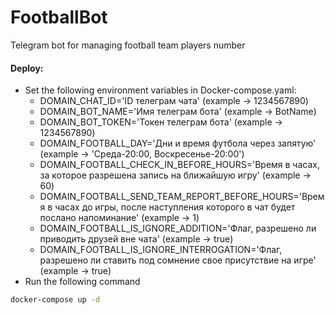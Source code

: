 # FootballBot

Telegram bot for managing football team players number

#### Deploy:

* Set the following environment variables in Docker-compose.yaml:
  - DOMAIN_CHAT_ID='ID телеграм чата' (example -> 1234567890)
  - DOMAIN_BOT_NAME='Имя телеграм бота' (example -> BotName)
  - DOMAIN_BOT_TOKEN='Токен телеграм бота' (example -> 1234567890)
  - DOMAIN_FOOTBALL_DAY='Дни и время футбола через запятую' (example -> 'Среда-20:00, Воскресенье-20:00')
  - DOMAIN_FOOTBALL_CHECK_IN_BEFORE_HOURS='Время в часах, за которое разрешена запись на ближайшую игру' (example -> 60)
  - DOMAIN_FOOTBALL_SEND_TEAM_REPORT_BEFORE_HOURS='Время в часах до игры, после наступления которого в чат будет послано напоминание' (example -> 1)
  - DOMAIN_FOOTBALL_IS_IGNORE_ADDITION='Флаг, разрешено ли приводить друзей вне чата' (example -> true)
  - DOMAIN_FOOTBALL_IS_IGNORE_INTERROGATION='Флаг, разрешено ли ставить под сомнение свое присутствие на игре' (example -> true)
* Run the following command

```bash
docker-compose up -d
```
